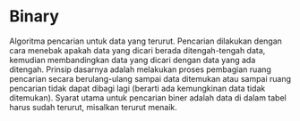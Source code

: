 
# Binary
Algoritma pencarian untuk data yang terurut. Pencarian dilakukan dengan cara menebak apakah data yang dicari berada ditengah-tengah data, kemudian membandingkan data yang dicari dengan data yang ada ditengah.
Prinsip dasarnya adalah melakukan proses pembagian ruang pencarian secara berulang-ulang sampai data ditemukan atau sampai ruang pencarian tidak dapat dibagi lagi (berarti ada kemungkinan data tidak ditemukan).
Syarat utama untuk pencarian biner adalah data di dalam tabel harus sudah terurut, misalkan terurut menaik.

